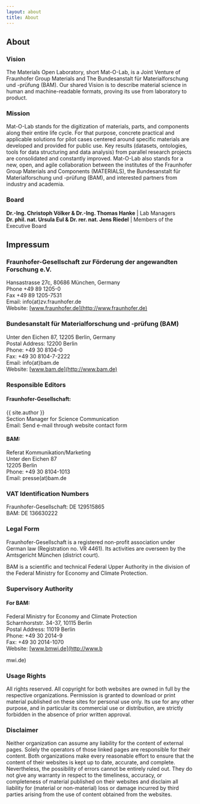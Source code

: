 ```yaml
---
layout: about
title: About
---
```


## About

### Vision
The Materials Open Laboratory, short Mat-O-Lab, is a Joint Venture of Fraunhofer Group Materials and The Bundesanstalt für Materialforschung und -prüfung (BAM). Our shared Vision is to describe material science in human and machine-readable formats, proving its use from laboratory to product.

### Mission
Mat-O-Lab stands for the digitization of materials, parts, and components along their entire life cycle. For that purpose, concrete practical and applicable solutions for pilot cases centered around specific materials are developed and provided for public use. Key results (datasets, ontologies, tools for data structuring and data analysis) from parallel research projects are consolidated and constantly improved. Mat-O-Lab also stands for a new, open, and agile collaboration between the institutes of the Fraunhofer Group Materials and Components (MATERIALS), the Bundesanstalt für Materialforschung und -prüfung (BAM), and interested partners from industry and academia.

### Board
**Dr.-Ing. Christoph Völker & Dr.-Ing. Thomas Hanke** | Lab Managers  
**Dr. phil. nat. Ursula Eul & Dr. rer. nat. Jens Rie­del** | Members of the Executive Board  

## Impressum

### Fraunhofer-Gesellschaft zur Förderung der angewandten Forschung e.V.
Hansastrasse 27c, 80686 München, Germany  
Phone +49 89 1205-0  
Fax +49 89 1205-7531  
Email: info(at)zv.fraunhofer.de  
Website: [www.fraunhofer.de](http://www.fraunhofer.de)

### Bundesanstalt für Materialforschung und -prüfung (BAM)
Unter den Eichen 87, 12205 Berlin, Germany  
Postal Address: 12200 Berlin  
Phone: +49 30 8104-0  
Fax: +49 30 8104-7-2222  
Email: info(at)bam.de  
Website: [www.bam.de](http://www.bam.de)

### Responsible Editors

#### Fraunhofer-Gesellschaft:
{{ site.author }}  
Section Manager for Science Communication  
Email: Send e-mail through website contact form

#### BAM:
Referat Kommunikation/Marketing  
Unter den Eichen 87  
12205 Berlin  
Phone: +49 30 8104-1013  
Email: presse(at)bam.de

### VAT Identification Numbers
Fraunhofer-Gesellschaft: DE 129515865  
BAM: DE 136630222

### Legal Form
Fraunhofer-Gesellschaft is a registered non-profit association under German law (Registration no. VR 4461). Its activities are overseen by the Amtsgericht München (district court).

BAM is a scientific and technical Federal Upper Authority in the division of the Federal Ministry for Economy and Climate Protection.

### Supervisory Authority

#### For BAM:
Federal Ministry for Economy and Climate Protection  
Scharnhorststr. 34-37, 10115 Berlin  
Postal Address: 11019 Berlin  
Phone: +49 30 2014-9  
Fax: +49 30 2014-1070  
Website: [www.bmwi.de](http://www.b

mwi.de)

### Usage Rights
All rights reserved. All copyright for both websites are owned in full by the respective organizations. Permission is granted to download or print material published on these sites for personal use only. Its use for any other purpose, and in particular its commercial use or distribution, are strictly forbidden in the absence of prior written approval.

### Disclaimer
Neither organization can assume any liability for the content of external pages. Solely the operators of those linked pages are responsible for their content. Both organizations make every reasonable effort to ensure that the content of their websites is kept up to date, accurate, and complete. Nevertheless, the possibility of errors cannot be entirely ruled out. They do not give any warranty in respect to the timeliness, accuracy, or completeness of material published on their websites and disclaim all liability for (material or non-material) loss or damage incurred by third parties arising from the use of content obtained from the websites.